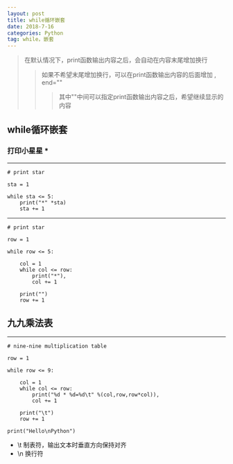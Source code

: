 ```yaml
---
layout: post
title: while循环嵌套
date: 2018-7-16
categories: Python
tag: while，嵌套
---
```

> 在默认情况下，print函数输出内容之后，会自动在内容末尾增加换行
>> 如果不希望末尾增加换行，可以在print函数输出内容的后面增加 , end=""
>>> 其中""中间可以指定print函数输出内容之后，希望继续显示的内容

## while循环嵌套
### 打印小星星 *
-------------------------------
    # print star

    sta = 1

    while sta <= 5:
        print("*" *sta)
        sta += 1

----------------------
    # print star

    row = 1

    while row <= 5:

        col = 1
        while col <= row:
            print("*"),
            col += 1

        print("")
        row += 1

## 九九乘法表
-------------------------
    # nine-nine multiplication table

    row = 1

    while row <= 9:

        col = 1
        while col <= row:
            print("%d * %d=%d\t" %(col,row,row*col)),
            col += 1

        print("\t")
        row += 1

    print("Hello\nPython")

* \t 制表符，输出文本时垂直方向保持对齐
* \n 换行符
